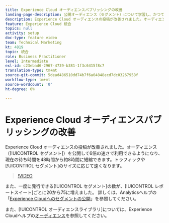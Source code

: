 ```yaml
---
title: Experience Cloud オーディエンスパブリッシングの改善
landing-page-description: 公開オーディエンス（セグメント）について学習し、かつてないほどに短時間で利用できるようにします。
description: Experience Cloud オーディエンスの投稿が改善されました。オーディエンス（セグメント）を6倍の速さで公開して利用できるようになり、現在の待ち時間が48時間から約8時間に短縮されました。また、トラフィックやセグメントサイズによってはさらに高速になります。
feature: Experience Cloud 統合
topics: null
activity: setup
doc-type: feature video
team: Technical Marketing
kt: 4819
topic: 統合
role: Business Practitioner
level: Intermediate
exl-id: c23ebad6-2967-4739-b381-1f3c6415f8c7
translation-type: tm+mt
source-git-commit: 5dead486510dd74b7f6a04848ecd7dc03267958f
workflow-type: tm+mt
source-wordcount: '0'
ht-degree: 0%

---
```


# Experience Cloud オーディエンスパブリッシングの改善

Experience Cloud オーディエンスの投稿が改善されました。オーディエンス（[!UICONTROL セグメント]）を公開して6倍の速さで利用できるようになり、現在の待ち時間を48時間から約8時間に短縮できます。トラフィックや[!UICONTROL セグメント]のサイズに応じて速くなります。

>[!VIDEO](https://video.tv.adobe.com/v/32842/?quality=12)

また、一度に発行できる[!UICONTROL セグメント]の数が、[!UICONTROL レポートスイート]ごとに20から75に増えました。
詳しくは、Analyticsヘルプの「[Experience Cloudへのセグメントの公開](https://docs.adobe.com/content/help/ja-JP/analytics/components/segmentation/segmentation-workflow/seg-publish.html)」を参照してください。

また、[!UICONTROL オーディエンスライブラリ]については、Experience Cloudヘルプの[オーディエンス](https://docs.adobe.com/content/help/ja-JP/core-services/interface/audiences/audience-library.html)を参照してください。
